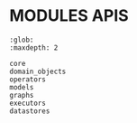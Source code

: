 # MODULES APIS

```{toctree}
:glob:
:maxdepth: 2

core
domain_objects
operators
models
graphs
executors
datastores
```
